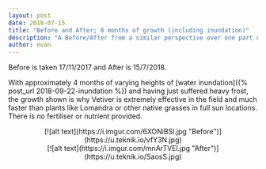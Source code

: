 ```yaml
---
layout: post
date: 2018-07-15
title: "Before and After; 8 months of growth (including inundation)"
description: "A Before/After from a similar perspective over one part of the Vetiver propagation area"
author: evan
---
```

Before is taken 17/11/2017 and After is 15/7/2018. 

With approximately 4 months of varying heights of [water inundation]({% post_url 2018-09-22-inundation %}) and having just suffered heavy frost, the growth shown is why Vetiver is extremely effective in the field and much faster than plants like Lomandra or other native grasses in full sun locations. There is no fertiliser or nutrient provided.

<div style="text-align:center" markdown="1">
[![alt text](https://i.imgur.com/6XONiBSl.jpg "Before")](https://u.teknik.io/vfY3N.jpg)
</div>

<div style="text-align:center" markdown="1">
[![alt text](https://i.imgur.com/mnArTVEl.jpg "After")](https://u.teknik.io/SaosS.jpg)
</div>